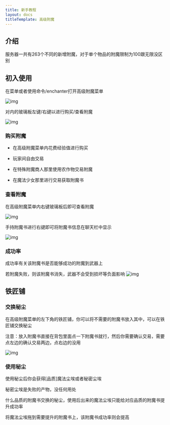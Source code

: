 ```yaml
---
title: 新手教程
layout: docs
titleTemplate: 高级附魔
---
```

## 介绍

服务器一共有263个不同的新增附魔，对于单个物品的附魔限制为100跟无限没区别

## 初入使用

在菜单或者使用命令/enchanter打开高级附魔菜单

![img](https://tangbao-1301296093.cos.ap-shanghai.myqcloud.com/xiye/docs/imag/advancedenchantments/1.png)

对内的玻璃板左键/右键以进行购买/查看附魔

![img](https://tangbao-1301296093.cos.ap-shanghai.myqcloud.com/xiye/docs/imag/advancedenchantments/2.png)

### 购买附魔

- 在高级附魔菜单内花费经验值进行购买

- 玩家间自由交易

- 在特殊附魔商人那里使用农作物交易附魔

- 在魔法少女那里进行交易获取附魔书 

### 查看附魔

在高级附魔菜单内右键玻璃板后即可查看附魔

![img](https://tangbao-1301296093.cos.ap-shanghai.myqcloud.com/xiye/docs/imag/advancedenchantments/3.png)

手持附魔书进行右键即可将附魔书信息在聊天栏中显示

![img](https://tangbao-1301296093.cos.ap-shanghai.myqcloud.com/xiye/docs/imag/advancedenchantments/4.png)

### 成功率

成功率有关该附魔书是否能够成功的附魔到武器上

若附魔失败，则该附魔书消失，武器不会受到损坏等负面影响
![img](https://tangbao-1301296093.cos.ap-shanghai.myqcloud.com/xiye/docs/imag/advancedenchantments/5.png)

## 铁匠铺

### 交换秘尘

在高级附魔菜单的左下角的铁匠铺，你可以将不需要的附魔书放入其中，可以在铁匠铺交换秘尘

注意：放入附魔书直接在背包里面点一下附魔书就行，然后你需要确认交易，需要点左边的确认交易两边，点右边的没用

![img](https://tangbao-1301296093.cos.ap-shanghai.myqcloud.com/xiye/docs/imag/advancedenchantments/6.png)

### 使用秘尘

使用秘尘后你会获得[品质]魔法尘埃或者秘密尘埃

秘密尘埃是失败的产物，没任何用处

什么品质的附魔书交换的秘尘，使用后出来的魔法尘埃只能给对应品质的附魔书提升成功率

将魔法尘埃拖到需要提升的附魔书上，该附魔书成功率则会提高